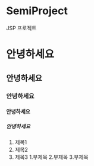 # SemiProject
JSP 프로젝트

# 안녕하세요
## 안녕하세요
### 안녕하세요
#### 안녕하세요
##### 안녕하세요


1. 제목1
2. 제목2
3. 제목3
   1.부제목
   2.부제목
   3.부제목
